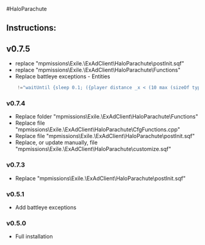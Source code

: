 #HaloParachute  
## Instructions:   

## v0.7.5
* replace "mpmissions\Exile.<map>\ExAdClient\HaloParachute\postInit.sqf"
* replace "mpmissions\Exile.<map>\ExAdClient\HaloParachute\Functions"
* Replace battleye exceptions - Entities
```cpp
	!="waitUntil {sleep 0.1; ({player distance _x < (10 max (sizeOf typeOf _x))} count (player nearEntities [\"Air\", 20])) == 0};"
```

### v0.7.4 
* Replace folder "mpmissions\Exile.<map>\ExAdClient\HaloParachute\Functions"
* Replace file "mpmissions\Exile.<map>\ExAdClient\HaloParachute\CfgFunctions.cpp"
* Replace file "mpmissions\Exile.<map>\ExAdClient\HaloParachute\postInit.sqf"
* Replace, or update manually, file "mpmissions\Exile.<map>\ExAdClient\HaloParachute\customize.sqf"
 
### v0.7.3  
* Replace "mpmissions\Exile.<map>\ExAdClient\HaloParachute\postInit.sqf"

### v0.5.1  
* Add battleye exceptions   

### v0.5.0  
* Full installation